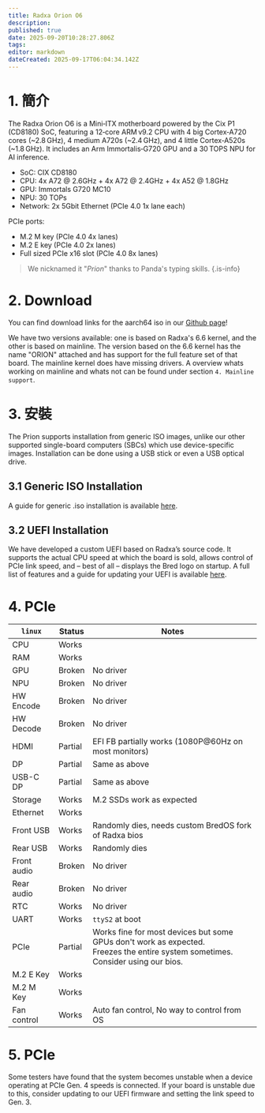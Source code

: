 ```yaml
---
title: Radxa Orion O6
description:
published: true
date: 2025-09-20T10:28:27.806Z
tags:
editor: markdown
dateCreated: 2025-09-17T06:04:34.142Z
---
```


# 1. 簡介

The Radxa Orion O6 is a Mini‑ITX motherboard powered by the Cix P1 (CD8180) SoC, featuring a 12‑core ARM v9.2 CPU with 4 big Cortex‑A720 cores (~2.8 GHz), 4 medium A720s (~2.4 GHz), and 4 little Cortex‑A520s (~1.8 GHz). It includes an Arm Immortalis‑G720 GPU and a 30 TOPS NPU for AI inference.

- SoC: CIX CD8180
- CPU: 4x A72 @ 2.6GHz + 4x A72 @ 2.4GHz + 4x A52 @ 1.8GHz
- GPU: Immortals G720 MC10
- NPU: 30 TOPs
- Network: 2x 5Gbit Ethernet (PCIe 4.0 1x lane each)

PCIe ports:

- M.2 M key (PCIe 4.0 4x lanes)
- M.2 E key (PCIe 4.0 2x lanes)
- Full sized PCIe x16 slot (PCIe 4.0 8x lanes)

> We nicknamed it "_Prion_" thanks to Panda's typing skills.
> {.is-info}

# 2. Download

You can find download links for the aarch64 iso in our [Github page](https://github.com/BredOS/bredos-iso/releases/latest)!

We have two versions available: one is based on Radxa's 6.6 kernel, and the other is based on mainline.
The version based on the 6.6 kernel has the name "ORION" attached and has support for the full feature set of that board.
The mainline kernel does have missing drivers. A overview whats working on mainline and whats not can be found under section `4. Mainline support`.

# 3. 安裝

The Prion supports installation from generic ISO images, unlike our other supported single-board computers (SBCs) which use device-specific images. Installation can be done using a USB stick or even a USB optical drive.

## 3.1 Generic ISO Installation

A guide for generic .iso installation is available [here](/en/install/Installation-with-ISO).

## 3.2 UEFI Installation

We have developed a custom UEFI based on Radxa’s source code. It supports the actual CPU speed at which the board is sold, allows control of PCIe link speed, and – best of all – displays the Bred logo on startup. A full list of features and a guide for updating your UEFI is available [here](/en/radxa-orion-o6/prion-uefi-installation).

# 4. PCIe

| `linux`                   | Status  | Notes                                                                                                                                                                                |
| ------------------------- | ------- | ------------------------------------------------------------------------------------------------------------------------------------------------------------------------------------ |
| CPU                       | Works   |                                                                                                                                                                                      |
| RAM                       | Works   |                                                                                                                                                                                      |
| GPU                       | Broken  | No driver                                                                                                                                                                            |
| NPU                       | Broken  | No driver                                                                                                                                                                            |
| HW Encode                 | Broken  | No driver                                                                                                                                                                            |
| HW Decode                 | Broken  | No driver                                                                                                                                                                            |
| HDMI                      | Partial | EFI FB partially works (1080P@60Hz on most monitors)                                                                                                 |
| DP                        | Partial | Same as above                                                                                                                                                                        |
| USB-C DP                  | Partial | Same as above                                                                                                                                                                        |
| Storage                   | Works   | M.2 SSDs work as expected                                                                                                                                            |
| Ethernet                  | Works   |                                                                                                                                                                                      |
| Front USB                 | Works   | Randomly dies, needs custom BredOS fork of Radxa bios                                                                                                                                |
| Rear USB                  | Works   | Randomly dies                                                                                                                                                                        |
| Front audio               | Broken  | No driver                                                                                                                                                                            |
| Rear audio                | Broken  | No driver                                                                                                                                                                            |
| RTC                       | Works   | No driver                                                                                                                                                                            |
| UART                      | Works   | `ttyS2` at boot                                                                                                                                                                      |
| PCIe                      | Partial | Works fine for most devices but some GPUs don't work as expected. <br> Freezes the entire system sometimes. Consider using our bios. |
| M.2 E Key | Works   |                                                                                                                                                                                      |
| M.2 M Key | Works   |                                                                                                                                                                                      |
| Fan control               | Works   | Auto fan control, No way to control from OS                                                                                                                                          |

# 5. PCIe

Some testers have found that the system becomes unstable when a device operating at PCIe Gen. 4 speeds is connected. If your board is unstable due to this, consider updating to our UEFI firmware and setting the link speed to Gen. 3.